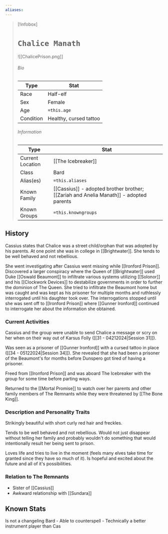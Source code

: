 ```yaml
---
aliases:
---
```




> [!infobox]
> # `Chalice Manath` 
> ![[ChalicePrison.png]]
> ###### Bio
> Type |  Stat |
> ---|---|
> Race | Half-elf | 
> Sex | Female | 
> Age | `=this.age` |
> Condition | Healthy, cursed tattoo |
> ######  Information
> Type |  Stat |
> ---|---|
> Current Location | [[The Icebreaker]] |
> Class | Bard |
> Alias(es) | `=this.aliases` |
> Known Family | [[Cassius]] - adopted brother brother; [[Zariah and Anelia Manath]] - adopted parents  |
> Known Groups | `=this.knowngroups` |
 

## History
Cassius states that Chalice was a street child/orphan that was adopted by his parents. At one point she was in college in [[Brightwater]]. She tends to be well behaved and not rebellious.

She went investigating after Cassius went missing while [[Ironford Prison]]. Discovered a larger conspiracy where the Queen of [[Brightwater]] used Duke [[Oswald Beaumont]] to infiltrate various systems utilizing [[Solonor]] and his [[Clockwork Devices]] to destabilize governments in order to further the dominion of The Queen. She tried to infiltrate the Beaumont home but was caught and was kept as his prisoner for multiple months and ruthlessly interrogated until his daughter took over. The interrogations stopped until she was sent off to [[Ironford Prison]] where [[Gunner Ironford]] continued to interrogate her about the information she obtained. 

### Current Activities
Cassius and the group were unable to send Chalice a message or scry on her when on their way out of Karsus Folly ([[31 - 04212024|Session 31]]).

Was seen as a prisoner of [[Gunner Ironford]] with a cursed tattoo in place ([[34 - 05122024|Session 34]]). She revealed that she had been a prisoner of the Beaumont's for months before Dunspero got tired of having a prisoner.

Freed from [[Ironford Prison]] and was aboard The Icebreaker with the group for some time before parting ways.

Returned to the [[Mortal Promise]] to watch over her parents and other family members of The Remnants while they were threatened by [[The Bone King]].

### Description and Personality Traits
Strikingly beautiful with short curly red hair and freckles.

Tends to be well behaved and not rebellious. Would not just disappear without telling her family and probably wouldn't do something that would intentionally result her being sent to prison.

Loves life and tries to live in the moment (feels many elves take time for granted since they have so much of it). Is hopeful and excited about the future and all of it's possibilities. 

### Relation to The Remnants 
- Sister of [[Cassius]] 
- Awkward relationship with [[Sundara]] 

## Known Stats
Is not a changeling
Bard
	- Able to counterspell
	- Technically a better instrument player than Cas